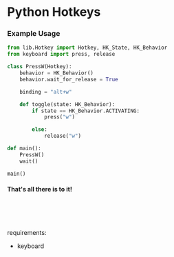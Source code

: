 # Python Hotkeys

### Example Usage

```python
from lib.Hotkey import Hotkey, HK_State, HK_Behavior
from keyboard import press, release

class PressW(Hotkey):
    behavior = HK_Behavior()
    behavior.wait_for_release = True

    binding = "alt+w"

    def toggle(state: HK_Behavior):
        if state == HK_Behavior.ACTIVATING:
            press("w")

        else:
            release("w")

def main():
    PressW()
    wait()

main()

```

#### That's all there is to it!

<br>
<br>
<br>

requirements:

-   keyboard
